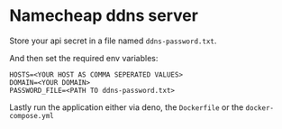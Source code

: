 # Namecheap ddns server

Store your api secret in a file named `ddns-password.txt`.

And then set the required env variables:

```env
HOSTS=<YOUR HOST AS COMMA SEPERATED VALUES>
DOMAIN=<YOUR DOMAIN>
PASSWORD_FILE=<PATH TO ddns-password.txt>
```


Lastly run the application either via deno, the `Dockerfile` or the `docker-compose.yml`

